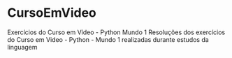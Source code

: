 # CursoEmVideo
Exercícios do Curso em Vídeo - Python Mundo 1
Resoluções dos exercícios do Curso em Video - Python - Mundo 1 realizadas durante estudos da linguagem
